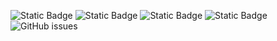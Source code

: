 ![Static Badge](https://img.shields.io/badge/blacklists-61-000000) ![Static Badge](https://img.shields.io/badge/blacklisted-2966084-cc0000) ![Static Badge](https://img.shields.io/badge/whitelisted-2254-00CC00) ![Static Badge](https://img.shields.io/badge/streaming_blacklist-28107-000000) ![GitHub issues](https://img.shields.io/github/issues/fabriziosalmi/blacklists)
